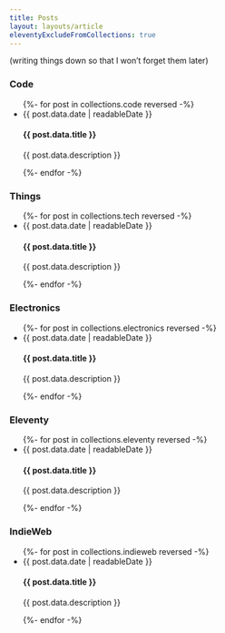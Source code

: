 ```yaml
---
title: Posts
layout: layouts/article
eleventyExcludeFromCollections: true
---
```

(writing things down so that I won’t forget them later)

### Code

<ul class="cards">
  {%- for post in collections.code reversed -%}
    <li>
      <time title={{ post.data.date | isoDate }}>{{ post.data.date | readableDate }}</time>
      <h4><a style="text-decoration: none" href="{{ post.url }}">{{ post.data.title }}</a></h4>
      <p>{{ post.data.description }}</p>
    </li>
  {%- endfor -%}
</ul>


### Things

<ul class="cards">
  {%- for post in collections.tech reversed -%}
    <li>
      <time title={{ post.data.date | isoDate }}>{{ post.data.date | readableDate }}</time>
      <h4><a style="text-decoration: none" href="{{ post.url }}">{{ post.data.title }}</a></h4>
      <p>{{ post.data.description }}</p>
    </li>
  {%- endfor -%}
</ul>


### Electronics

<ul class="cards">
  {%- for post in collections.electronics reversed -%}
    <li>
      <time title={{ post.data.date | isoDate }}>{{ post.data.date | readableDate }}</time>
      <h4><a style="text-decoration: none" href="{{ post.url }}">{{ post.data.title }}</a></h4>
      <p>{{ post.data.description }}</p>
    </li>
  {%- endfor -%}
</ul>

### Eleventy

<ul class="cards">
  {%- for post in collections.eleventy reversed -%}
    <li>
      <time title={{ post.data.date | isoDate }}>{{ post.data.date | readableDate }}</time>
      <h4><a style="text-decoration: none" href="{{ post.url }}">{{ post.data.title }}</a></h4>
      <p>{{ post.data.description }}</p>
    </li>
  {%- endfor -%}
</ul>

### IndieWeb

<ul class="cards">
  {%- for post in collections.indieweb reversed -%}
    <li>
      <time title={{ post.data.date | isoDate }}>{{ post.data.date | readableDate }}</time>
      <h4><a style="text-decoration: none" href="{{ post.url }}">{{ post.data.title }}</a></h4>
      <p>{{ post.data.description }}</p>
    </li>
  {%- endfor -%}
</ul>

<!-- 
### Other

<ul class="cards">
  {%- for post in collections.posts reversed -%}
    {% if post.tags.length is 0 %} 
    <li>
      <time title={{ post.data.date | isoDate }}>{{ post.data.date | readableDate }}</time>
      <h4><a style="text-decoration: none" href="{{ post.url }}">{{ post.data.title }}</a></h4>
      <p>{{ post.data.description }}</p>
    </li>
    {% endif %}
  {%- endfor -%}
</ul> 
-->